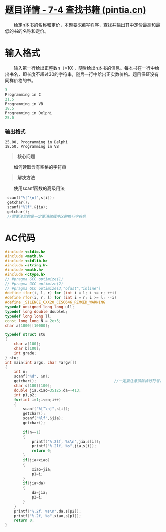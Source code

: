 # [题目详情 - 7-4 查找书籍 (pintia.cn)](https://pintia.cn/problem-sets/1602920136007483392/exam/problems/1602920196917161989)

&emsp;&emsp;给定n本书的名称和定价，本题要求编写程序，查找并输出其中定价最高和最低的书的名称和定价。

# 输入格式

&emsp;&emsp;输入第一行给出正整数n（<10），随后给出n本书的信息。每本书在一行中给出书名，即长度不超过30的字符串，随后一行中给出正实数价格。题目保证没有同样价格的书。

```cpp
3
Programming in C
21.5
Programming in VB
18.5
Programming in Delphi
25.0
```

### 输出格式

```javascipt
25.00, Programming in Delphi
18.50, Programming in VB
```



> **核心问题**

&emsp;&emsp;如何读取含有空格的字符串

>  **解决方法**

&emsp;&emsp;使用scanf函数的高级用法

```cpp
 scanf("%[^\n]",s[i]);
 getchar();
 scanf("%lf",&jia);
 getchar();  
 //需要注意的是一定要清除缓冲区的换行字符啊
```

# AC代码

```cpp
#include <stdio.h>
#include <math.h>
#include <stdlib.h>
#include <string.h>
#include <math.h>
#include <ctype.h>
// #pragma GCC optimize(1)
// #pragma GCC optimize(2)
// #pragma GCC optimize(3,"ofast","inline")
#define ifor(i, l, r) for (int i = l; i <= r; ++i)
#define rfor(i, r, l) for (int i = r; i >= l; --i)
#define _SILENCE_CXX20_CISO646_REMOED_WARNING
typedef unsigned long long ull;
typedef long double doubleL;
typedef long long ll;
const long long N = 2e+5;
char a[1000][10000];

typedef struct stu
{
    char a[100];
    char b[100];
    int grade;
} stu;
int main(int args, char *argv[])
{
    int n;
    scanf("%d", &n);
    getchar();                                   //一定要注意清除换行符号，不然打死这个题都要错
    char s[100][100];
    double jia,xiao=35125,da=-413;
    int p1,p2;
    for(int i=1;i<=n;i++)
    {
        scanf("%[^\n]",s[i]);
        getchar();
        scanf("%lf",&jia);
        getchar();
        
        if(n==1)
        {
            printf("%.2lf, %s\n",jia,s[i]);
            printf("%.2lf, %s",jia,s[i]);
            return 0;
        }
        if(jia<xiao)
        {
            xiao=jia;
            p1=i;
        }
        if(jia>da)
        {
            da=jia;
            p2=i;
        }
    }
    printf("%.2f, %s\n",da,s[p2]);
    printf("%.2f, %s",xiao,s[p1]);
    return 0;
}

```

